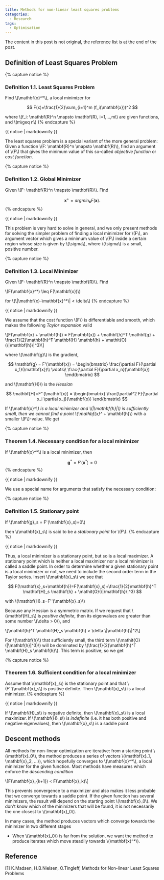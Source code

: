 ```yaml
---
title: Methods for non-linear least squares problems
categories: 
  - Research
tags:
  - Optimisation
---
```


The content in this post is not original, the reference list is at the end of the post.

## Definition of Least Squares Problem

{% capture notice %}
### Definition 1.1. Least Squares Problem

Find \\(\mathbf{x}^*\\), a local minimizer for

$$
F(x)=\frac{1}{2}\sum_{i=1}^m (f_i(\mathbf{x}))^2
$$

where \\(f_i: \mathbf{R}^n \mapsto \mathbf{R}, i=1,...,m\\) are given functions, and \\(m\geq n\\)
{% endcapture %}

<div class="notice--primary">
  {{ notice | markdownify }}
</div>

The least squares problem is a special variant of the more general problem: Given a function \\(F: \mathbf{R}^n \mapsto \mathbf{R}\\), find an argument of \\(F\\) that gives the minimum value of this so-called *objective function* or *cost function*.

{% capture notice %}
### Definition 1.2. Global Minimizer

Given \\(F: \mathbf{R}^n \mapsto \mathbf{R}\\). Find

$$
\mathbf{x}^+ = argmin_\mathbf{x}{F(\mathbf{x})}.
$$
{% endcapture %}

<div class="notice--primary">
  {{ notice | markdownify }}
</div>

This problem is very hard to solve in general, and we only present methods for solving the simpler problem of finding a local minimizer for \\(F\\), an argument vector which gives a minimum value of \\(F\\) inside a certain region whose size is given by \\(\sigma\\), where \\(\sigma\\) is a small, positive number.

{% capture notice %}
### Definition 1.3. Local Minimizer

Given \\(F: \mathbf{R}^n \mapsto \mathbf{R}\\). Find

\\(F(\mathbf{x}^*) \leq F(\mathbf{x})\\)

for \\(\\|\mathbf{x}-\mathbf{x}^*\\| < \delta\\)
{% endcapture %}

<div class="notice--primary">
  {{ notice | markdownify }}
</div>

We assume that the cost function \\(F\\) is differentiable and smooth, which makes the following *Taylor expansion* valid

\\[F(\mathbf{x} + \mathbf{h}) = F(\mathbf{x}) + \mathbf{h}^T \mathbf{g} + \frac{1}{2}\mathbf{h}^T \mathbf{H} \mathbf{h} + \mathit{O}(\\|\mathbf{h}\\|^3)\\]

where \\(\mathbf{g}\\) is the gradient,

$$
\mathbf{g} = F'(\mathbf{x}) = \begin{bmatrix}
								\frac{\partial F}{\partial x_1}(\mathbf{x})\\
								\vdots\\
								\frac{\partial F}{\partial x_n}(\mathbf{x})
								\end{bmatrix}
$$

and \\(\mathbf{H}\\) is the *Hessian*

$$
\mathbf{H}=F''(\mathbf{x}) = \begin{bmatrix}
								\frac{\partial^2 F}{\partial x_i \partial x_j}(\mathbf{x})
								\end{bmatrix}
$$

If \\(\mathbf{x}^*\\) is a local minimizer and \\(\|\mathbf{h}\|\\) is sufficiently small, then we cannot find a point \\(\mathbf{x}^* + \mathbf{h}\\) with a smaller \\(F\\)-value. We get

{% capture notice %}

### Theorem 1.4. Necessary condition for a local minimizer

If \\(\mathbf{x}^*\\) is a local minimizer, then

$$
\mathbf{g}^* = F'(\mathbf{x}^*) = 0
$$
{% endcapture %}

<div class="notice--primary">
  {{ notice | markdownify }}
</div>

We use a special name for arguments that satisfy the necessary condition:

{% capture notice %}

### Definition 1.5. Stationary point

If \\(\mathbf{g}_s = F'(\mathbf{x}_s)=0\\)

then \\(\mathbf{x}_s\\) is said to be a *stationary point* for \\(F\\).
{% endcapture %}

<div class="notice--primary">
  {{ notice | markdownify }}
</div>

Thus, a local minimizer is a stationary point, but so is a local maximizer. A stationary point which is neither a local maximizer nor a local minimizer is called a saddle point. In order to determine whether a given stationary point is a local minimizer or not, we need to include the second order term in the Taylor series. Insert \\(\mathbf{x}_s\\) we see that

$$
F(\mathbf{x}_s+\mathbf{h})=F(\mathbf{x}_s)+\frac{1}{2}\mathbf{h}^T \mathbf{H}_s \mathbf{h} + \mathit{O}(\|\mathbf{h}\|^3)
$$

with \\(\mathbf{H}_s=F''(\mathbf{x}_s)\\)

Because any Hessian is a symmetric matrix. If we request that \\(\mathbf{H}_s\\) is *positive definite*, then its eigenvalues are greater than some number \\(\delta > 0\\), and

\\[\mathbf{h}^T \mathbf{H}_s \mathbf{h} > \delta \\|\mathbf{h}\\|^2\\]

For \\(\mathbf{h}\\) that sufficiently small, the third term \\(\mathit{O}(\|\mathbf{h}\|^3)\\) will be dominated by \\(\frac{1}{2}\mathbf{h}^T \mathbf{H}_s \mathbf{h}\\). This term is positive, so we get

{% capture notice %}

### Theorem 1.6. Sufficient condition for a local minimizer

Assume that \\(\mathbf{x}_s\\) is the stationary point and that \\(F''(\mathbf{x}_s\\) is positive definite. Then \\(\mathbf{x}_s\\) is a local minimizer.
{% endcapture %}

<div class="notice--primary">
  {{ notice | markdownify }}
</div>

If \\(\mathbf{H}_s\\) is negative definite, then \\(\mathbf{x}_s\\) is a local maximizer. If \\(\mathbf{H}_s\\) is *indefinite* (i.e. it has both positive and negative eigenvalues), then \\(\mathbf{x}_s\\) is a saddle point.

## Descent methods

All methods for non-linear optimization are iterative: from a starting point \\(\mathbf{x}_0\\), the method produces a series of vectors \\(\mathbf{x}_1, \mathbf{x}_2, ...\\), which hopefully converges to \\(\mathbf{x}^*\\), a local minimizer for the given function. Most methods have measures which enforce the *descending condition*

\\[F(\mathbf{x}_{k+1}) < F(\mathbf{x}_k)\\]

This prevents convergence to a maximizer and also makes it less probable that we converge towards a saddle point. If the given function has several minimizers, the result will depend on the starting point \\(\mathbf{x}_0\\). We don't know which of the minimizers that will be found, it is not necessarily the one closest to \\(\mathbf{x}_0\\).

In many cases, the method produces vectors which converge towards the minimizer in two different stages

* When \\(\mathbf{x}_0\\) is far from the solution, we want the method to produce iterates which move steadily towards \\(\mathbf{x}^*\\). 


## Reference

[1] K.Madsen, H.B.Nielsen, O.Tingleff, Methods for Non-linear Least Squares Problems